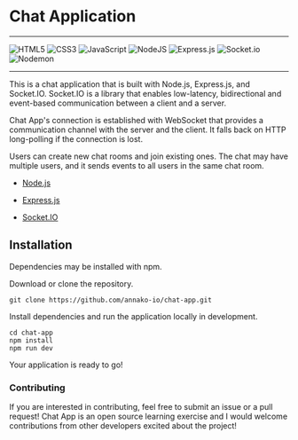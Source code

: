 # Chat Application

---
![HTML5](https://img.shields.io/badge/html5-%23E34F26.svg?style=for-the-badge&logo=html5&logoColor=white)
![CSS3](https://img.shields.io/badge/css3-%231572B6.svg?style=for-the-badge&logo=css3&logoColor=white)
![JavaScript](https://img.shields.io/badge/javascript-%23323330.svg?style=for-the-badge&logo=javascript&logoColor=%23F7DF1E)
![NodeJS](https://img.shields.io/badge/node.js-6DA55F?style=for-the-badge&logo=node.js&logoColor=white)
![Express.js](https://img.shields.io/badge/express.js-%23404d59.svg?style=for-the-badge&logo=express&logoColor=%2361DAFB)
![Socket.io](https://img.shields.io/badge/Socket.io-black?style=for-the-badge&logo=socket.io&badgeColor=010101)
![Nodemon](https://img.shields.io/badge/NODEMON-%23323330.svg?style=for-the-badge&logo=nodemon&logoColor=%BBDEAD)

---

This is a chat application that is built with Node.js, Express.js, and Socket.IO. Socket.IO is a library that enables low-latency, bidirectional and event-based communication between a client and a server.

Chat App's connection is established with WebSocket that provides a communication channel with the server and the client. It falls back on HTTP long-polling if the connection is lost. 

Users can create new chat rooms and join existing ones. The chat may have multiple users, and it sends events to all users in the same chat room. 

* [Node.js](https://nodejs.org/en) 

* [Express.js](https://expressjs.com/) 

* [Socket.IO](https://socket.io/) 

## Installation

Dependencies may be installed with npm.

Download or clone the repository.
```
git clone https://github.com/annako-io/chat-app.git
```
Install dependencies and run the application locally in development.
```
cd chat-app
npm install
npm run dev
```

Your application is ready to go!

### Contributing

If you are interested in contributing, feel free to submit an issue or a pull request! Chat App is an open source learning exercise and I would welcome contributions from other developers excited about the project!